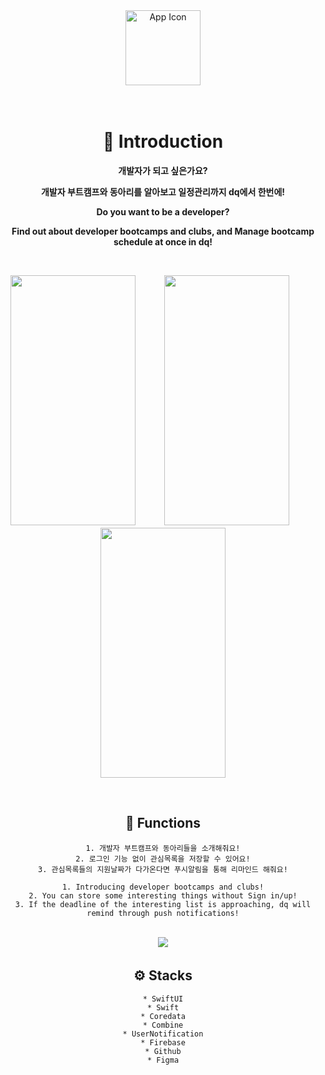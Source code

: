 <div align="center">
  <img src="https://user-images.githubusercontent.com/79088896/204134698-93a3cc7a-7451-4305-a6e1-dd9d6e977e96.png" alt="App Icon" height="120" width="120"/>

<br>
<br>
<br>

# 🤝 Introduction

**개발자가 되고 싶은가요?** 

**개발자 부트캠프와 동아리를 알아보고 일정관리까지 dq에서 한번에!**

**Do you want to be a developer?**

**Find out about developer bootcamps and clubs, and Manage bootcamp schedule at once in dq!**

<br>

  <img src="https://user-images.githubusercontent.com/79088896/204136562-5b0d58e9-05b1-4a55-8b46-77361dd7ee6f.gif" height="400" width="200"/>　　　
  <img src="https://user-images.githubusercontent.com/79088896/204136815-0804b8d1-4411-4d02-a258-eb7fbc186686.gif" height="400" width="200"/>　　　
  <img src="https://user-images.githubusercontent.com/79088896/204136933-ef87b2ec-4910-4406-b68f-36021ba8b0ed.png" height="400" width="200"/>

<br>


## 🧩 Functions
```
1. 개발자 부트캠프와 동아리들을 소개해줘요!
2. 로그인 기능 없이 관심목록을 저장할 수 있어요!
3. 관심목록들의 지원날짜가 다가온다면 푸시알림을 통해 리마인드 해줘요!

1. Introducing developer bootcamps and clubs!
2. You can store some interesting things without Sign in/up!
3. If the deadline of the interesting list is approaching, dq will remind through push notifications!
```

<br>
  <img src="https://user-images.githubusercontent.com/79088896/205839822-c34630f9-a8b6-4fc1-9462-5cf86aed110a.png"/>　　　
<br>




## ⚙️ Stacks

```
* SwiftUI
* Swift
* Coredata
* Combine
* UserNotification
* Firebase
* Github
* Figma
```

  </div>
